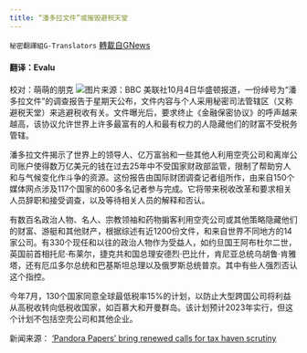 ```yaml
---
title: “潘多拉文件”或摧毁避税天堂
---
```

`秘密翻譯組G-Translators` [轉載自GNews](https://gnews.org/zh-hans/1574220/)

#### 翻译：Evalu
校对：萌萌的朋克
![](https://assets.gnews.org/wp-content/uploads/2021/10/3-10.jpg)图片来源：BBC
美联社10月4日华盛顿报道，一份绰号为“潘多拉文件”的调查报告于星期天公布，文件内容与个人采用秘密司法管辖区（又称避税天堂）来逃避税收有关。文件曝光后，要求终止《金融保密协议》的呼声越来越高，该协议允许世界上许多最富有的人和最有权力的人隐藏他们的财富不受税务管辖。

潘多拉文件揭示了世界上的领导人、亿万富翁和一些其他人利用空壳公司和离岸公司账户使得数万亿美元的钱在过去25年中不受国家财政部监管，限制了帮助穷人和与气候变化作斗争的资源。这份报告由国际财团调查记者组所作，由来自150个媒体网点涉及117个国家的600多名记者参与完成。它将带来税收改革和要求相关人员辞职和接受调查，以及等待相关人员的解释和否认。

有数百名政治人物、名人、宗教领袖和药物掮客利用空壳公司或其他策略隐藏他们的财富、游艇和其他财产，根据综述有近1200份文件，和来自世界不同地方的14家公司。有330个现任和以往的政治人物作为受益人，如约旦国王阿布杜尔二世，英国前首相托尼·布莱尔，捷克共和国总理安德烈·巴比什，肯尼亚总统乌胡鲁·肯雅塔，还有厄瓜多尔总统和巴基斯坦总理以及俄罗斯总统普京。其中有些人强烈否认这个指控。

今年7月，130个国家同意全球最低税率15%的计划，以防止大型跨国公司将利益从高税收转向低税收国家，如百慕大和开曼群岛。该计划预计2023年实行，但这个计划不包括空壳公司和其他企业。

新闻来源： [‘Pandora Papers’ bring renewed calls for tax haven scrutiny](https://apnews.com/article/leaked-pandora-records-show-how-powerful-shield-assets-b31daac39800f6a6423e24465df45ffc)

